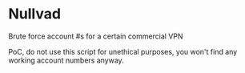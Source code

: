 # Nullvad
Brute force account #s for a certain commercial VPN

PoC, do not use this script for unethical purposes, you won't find any working account numbers anyway.
